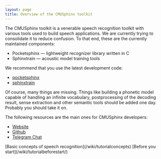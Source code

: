 ```yaml
---
layout: page
title: Overview of the CMUSphinx toolkit
---
```


The CMUSphinx toolkit is a venerable speech recognition toolkit with
various tools used to build speech applications. We are currently
trying to consolidate it to reduce confusion.  To that end, these are
the currently maintained components:

* Pocketsphinx — lightweight recognizer library written in C
* Sphinxtrain — acoustic model training tools

We recommend that you use the latest development code:

* [pocketsphinx](https://github.com/cmusphinx/pocketsphinx)
* [sphinxtrain](https://github.com/cmusphinx/sphinxtrain)

Of course, many things are missing. Things like building a phonetic
model capable of handling an infinite vocabulary, postprocessing of the
decoding result, sense extraction and other semantic tools should be
added one day. Probably you should take it on.

The following resources are the main ones for CMUSphinx developers:

* [Website](http://cmusphinx.github.io)
* [Github](https://github.com/cmusphinx)
* [Telegram Chat](https://t.me/speech_recognition_help)

<span class="post-bottom-nav">
  [Basic concepts of speech recognition](/wiki/tutorialconcepts)
  [Before you start](/wiki/tutorialbeforestart/)
</span>
